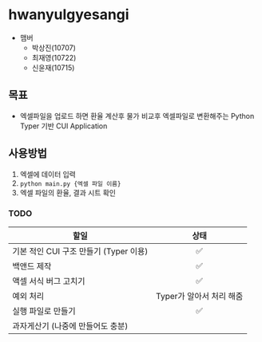 # hwanyulgyesangi
- 맴버
    - 박상진(10707)
    - 최재영(10722)
    - 신윤재(10715)

## 목표
- 엑셀파일을 업로드 하면 환율 계산후 물가 비교후 엑셀파일로 변환해주는 Python Typer 기반 CUI Application

## 사용방법
1. 엑셀에 데이터 입력
2. `python main.py {엑셀 파일 이름}`
3. 엑셀 파일의 환율, 결과 시트 확인

### TODO
| 할일                          |        상태        |
|-----------------------------|:----------------:|
| 기본 적인 CUI 구조 만들기 (Typer 이용) |        ✅         |
| 백앤드 제작                      |        ✅         |
| 액셀 서식 버그 고치기                |        ✅         |
| 예외 처리                       | Typer가 알아서 처리 해줌 |
| 실행 파일로 만들기                  |        ✅         |
| 과자게산기 (나중에 만들어도 충분)         |                  |
